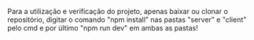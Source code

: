 Para a utilização e verificação do projeto, apenas baixar ou clonar o repositório, digitar o comando "npm install" nas pastas "server" e "client" pelo cmd e por último "npm run dev" em ambas as pastas!
